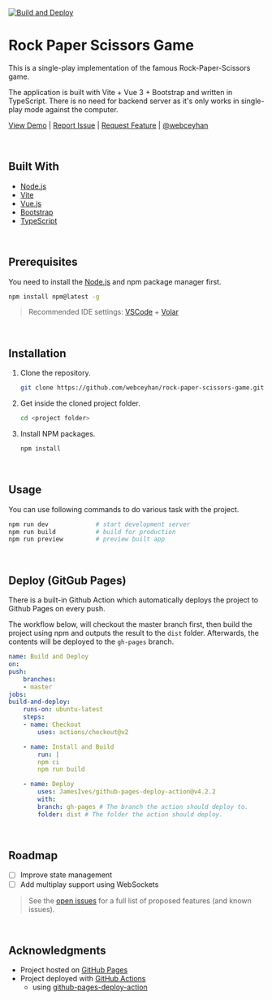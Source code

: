 [![Build and Deploy](https://github.com/webceyhan/rock-paper-scissors-game/actions/workflows/build-and-deploy.yml/badge.svg)](https://github.com/webceyhan/rock-paper-scissors-game/actions/workflows/build-and-deploy.yml)

 <!-- Title -->

# Rock Paper Scissors Game

<!-- Description -->

This is a single-play implementation of the famous Rock-Paper-Scissors game.

The application is built with Vite + Vue 3 + Bootstrap and written in TypeScript.
There is no need for backend server as it's only works in single-play mode against the computer.

[View Demo](https://ceyhan.io/rock-paper-scissors-game/) |
[Report Issue](https://github.com/webceyhan/rock-paper-scissors-game/issues) |
[Request Feature](https://github.com/webceyhan/rock-paper-scissors-game/pulls) |
[@webceyhan](https://twitter.com/webceyhan)

<br>
<!-- Built With -->

## Built With

-   [Node.js](https://nodejs.dev/)
-   [Vite](https://vitejs.dev/)
-   [Vue.js](https://vuejs.org/)
-   [Bootstrap](https://getbootstrap.com)
-   [TypeScript](https://www.typescriptlang.org/)

<br>
<!-- Prerequisites -->

## Prerequisites

You need to install the [Node.js](https://nodejs.dev/) and npm package manager first.

```sh
npm install npm@latest -g
```

> Recommended IDE settings:
> [VSCode](https://code.visualstudio.com/) + [Volar](https://marketplace.visualstudio.com/items?itemName=johnsoncodehk.volar)

<br>
<!-- Installation -->

## Installation

1. Clone the repository.
    ```sh
    git clone https://github.com/webceyhan/rock-paper-scissors-game.git
    ```
2. Get inside the cloned project folder.
    ```sh
    cd <project folder>
    ```
3. Install NPM packages.
    ```sh
    npm install
    ```

<br>
<!-- Usage Examples -->

## Usage

You can use following commands to do various task with the project.

```sh
npm run dev             # start development server
npm run build           # build for production
npm run preview         # preview built app
```

<br>
<!-- Deploy -->

## Deploy (GitGub Pages)

There is a built-in Github Action which automatically deploys the project to Github Pages on every push.

The workflow below, will checkout the master branch first, then build the project using npm and outputs the result to the `dist` folder.
Afterwards, the contents will be deployed to the `gh-pages` branch.

```yaml
name: Build and Deploy
on:
push:
    branches:
    - master
jobs:
build-and-deploy:
    runs-on: ubuntu-latest
    steps:
    - name: Checkout
        uses: actions/checkout@v2

    - name: Install and Build
        run: |
        npm ci
        npm run build

    - name: Deploy
        uses: JamesIves/github-pages-deploy-action@v4.2.2
        with:
        branch: gh-pages # The branch the action should deploy to.
        folder: dist # The folder the action should deploy.
```

<br>
<!-- Roadmap -->

## Roadmap

-   [ ] Improve state management
-   [ ] Add multiplay support using WebSockets

> See the [open issues](https://github.com/webceyhan/rock-paper-scissors-game/issues) for a full list of proposed features (and known issues).

<br>
<!-- Acknowledgments -->

## Acknowledgments

-   Project hosted on [GitHub Pages](https://pages.github.com/)
-   Project deployed with [GitHub Actions](https://docs.github.com/en/actions)
    -   using [github-pages-deploy-action](https://github.com/JamesIves/github-pages-deploy-action)
